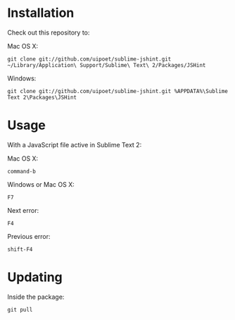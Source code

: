 Installation
============

Check out this repository to:

Mac OS X:

    git clone git://github.com/uipoet/sublime-jshint.git ~/Library/Application\ Support/Sublime\ Text\ 2/Packages/JSHint
    
Windows:

    git clone git://github.com/uipoet/sublime-jshint.git %APPDATA%\Sublime Text 2\Packages\JSHint

Usage
=====
With a JavaScript file active in Sublime Text 2:

Mac OS X:

    command-b
    
Windows or Mac OS X:
    
    F7
    
Next error:

    F4
    
Previous error:

    shift-F4

Updating
========
Inside the package:

    git pull

